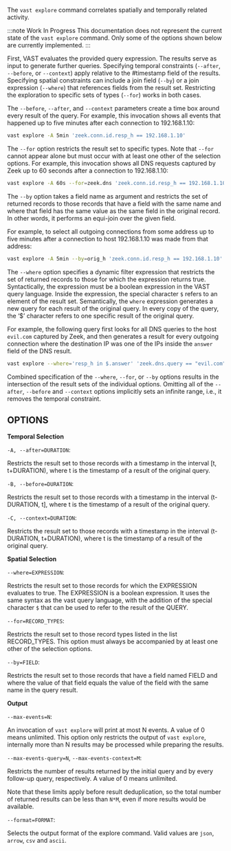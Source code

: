 The `vast explore` command correlates spatially and temporally related
activity.

:::note Work In Progress
This documentation does not represent the current state of the `vast explore`
command. Only some of the options shown below are currently implemented.
:::

First, VAST evaluates the provided query expression. The results serve as input
to generate further queries. Specifying temporal constraints (`--after`,
`--before`, or `--context`) apply relative to the #timestamp field of the
results.  Specifying spatial constraints can include a join field (`--by`) or a
join expression (`--where`) that references fields from the result set.
Restricting the exploration to specific sets of types (`--for`) works in both
cases.

The `--before`, `--after`, and `--context` parameters create a time box around
every result of the query. For example, this invocation shows all events that
happened up to five minutes after each connection to 192.168.1.10:

```bash
vast explore -A 5min 'zeek.conn.id.resp_h == 192.168.1.10'
```

The `--for` option restricts the result set to specific types. Note that
`--for` cannot appear alone but must occur with at least one other of the
selection options. For example, this invocation shows all DNS requests captured
by Zeek up to 60 seconds after a connection to 192.168.1.10:

```bash
vast explore -A 60s --for=zeek.dns 'zeek.conn.id.resp_h == 192.168.1.10'
```

The `--by` option takes a field name as argument and restricts the set of
returned records to those records that have a field with the same name and
where that field has the same value as the same field in the original record.
In other words, it performs an equi-join over the given field.

For example, to select all outgoing connections from some address up to five
minutes after a connection to host 192.168.1.10 was made from that address:

```bash
vast explore -A 5min --by=orig_h 'zeek.conn.id.resp_h == 192.168.1.10'
```

The `--where` option specifies a dynamic filter expression that restricts the
set of returned records to those for which the expression returns true.
Syntactically, the expression must be a boolean expression in the VAST query
language. Inside the expression, the special character `$` refers to an element
of the result set. Semantically, the `where` expression generates a new query
for each result of the original query. In every copy of the query, the ‘$’
character refers to one specific result of the original query.

For example, the following query first looks for all DNS queries to the host
`evil.com` captured by Zeek, and then generates a result for every outgoing
connection where the destination IP was one of the IPs inside the `answer`
field of the DNS result.

```bash
vast explore --where='resp_h in $.answer' 'zeek.dns.query == "evil.com"'
```

Combined specification of the `--where`, `--for`, or `--by` options results in
the intersection of the result sets of the individual options. Omitting all of
the `--after`, `--before` and `--context` options implicitly sets an infinite
range, i.e., it removes the temporal constraint.

OPTIONS
-------

**Temporal Selection**

`-A, --after=DURATION`:

Restricts the result set to those records with a timestamp in the interval [t,
t+DURATION), where t is the timestamp of a result of the original query.

`-B, --before=DURATION`:

Restricts the result set to those records with a timestamp in the interval
(t-DURATION, t], where t is the timestamp of a result of the original query.

`-C, --context=DURATION`:

Restricts the result set to those records with a timestamp in the interval
(t-DURATION, t+DURATION), where t is the timestamp of a result of the original
query.

**Spatial Selection**

`--where=EXPRESSION`:

Restricts the result set to those records for which the EXPRESSION evaluates to
true. The EXPRESSION is a boolean expression. It uses the same syntax as the
vast query language, with the addition of the special character `$` that can be
used to refer to the result of the QUERY.

`--for=RECORD_TYPES`:

Restricts the result set to those record types listed in the list RECORD_TYPES.
This option must always be accompanied by at least one other of the selection
options.

`--by=FIELD`:

Restricts the result set to those records that have a field named FIELD and
where the value of that field equals the value of the field with the same name
in the query result.

**Output**

`--max-events=N`:

An invocation of `vast explore` will print at most N events. A value of 0
means unlimited. This option only restricts the output of `vast explore`,
internally more than N results may be processed while preparing the results.

`--max-events-query=N`, `--max-events-context=M`:

Restricts the number of results returned by the initial query and by every
follow-up query, respectively. A value of 0 means unlimited.

Note that these limits apply before result deduplication, so the total number
of returned results can be less than `N*M`, even if more results would be
available.


`--format=FORMAT`:

Selects the output format of the explore command. Valid values are `json`,
`arrow`, `csv` and `ascii`.

